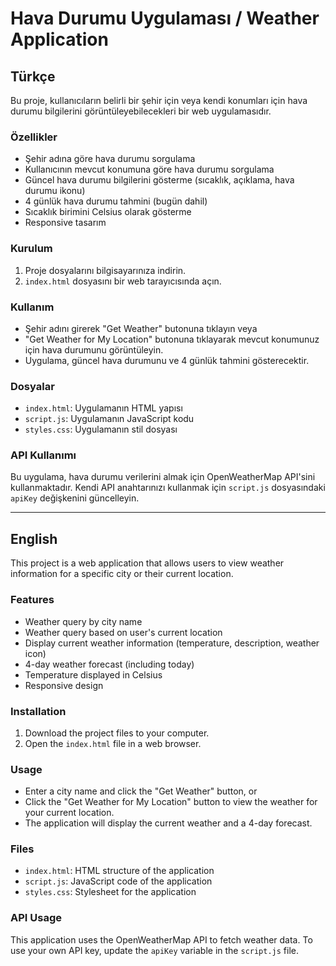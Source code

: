 # Hava Durumu Uygulaması / Weather Application

## Türkçe

Bu proje, kullanıcıların belirli bir şehir için veya kendi konumları için hava durumu bilgilerini görüntüleyebilecekleri bir web uygulamasıdır.

### Özellikler

- Şehir adına göre hava durumu sorgulama
- Kullanıcının mevcut konumuna göre hava durumu sorgulama
- Güncel hava durumu bilgilerini gösterme (sıcaklık, açıklama, hava durumu ikonu)
- 4 günlük hava durumu tahmini (bugün dahil)
- Sıcaklık birimini Celsius olarak gösterme
- Responsive tasarım

### Kurulum

1. Proje dosyalarını bilgisayarınıza indirin.
2. `index.html` dosyasını bir web tarayıcısında açın.

### Kullanım

- Şehir adını girerek "Get Weather" butonuna tıklayın veya
- "Get Weather for My Location" butonuna tıklayarak mevcut konumunuz için hava durumunu görüntüleyin.
- Uygulama, güncel hava durumunu ve 4 günlük tahmini gösterecektir.

### Dosyalar

- `index.html`: Uygulamanın HTML yapısı
- `script.js`: Uygulamanın JavaScript kodu
- `styles.css`: Uygulamanın stil dosyası

### API Kullanımı

Bu uygulama, hava durumu verilerini almak için OpenWeatherMap API'sini kullanmaktadır. Kendi API anahtarınızı kullanmak için `script.js` dosyasındaki `apiKey` değişkenini güncelleyin.

---

## English

This project is a web application that allows users to view weather information for a specific city or their current location.

### Features

- Weather query by city name
- Weather query based on user's current location
- Display current weather information (temperature, description, weather icon)
- 4-day weather forecast (including today)
- Temperature displayed in Celsius
- Responsive design

### Installation

1. Download the project files to your computer.
2. Open the `index.html` file in a web browser.

### Usage

- Enter a city name and click the "Get Weather" button, or
- Click the "Get Weather for My Location" button to view the weather for your current location.
- The application will display the current weather and a 4-day forecast.

### Files

- `index.html`: HTML structure of the application
- `script.js`: JavaScript code of the application
- `styles.css`: Stylesheet for the application

### API Usage

This application uses the OpenWeatherMap API to fetch weather data. To use your own API key, update the `apiKey` variable in the `script.js` file.
